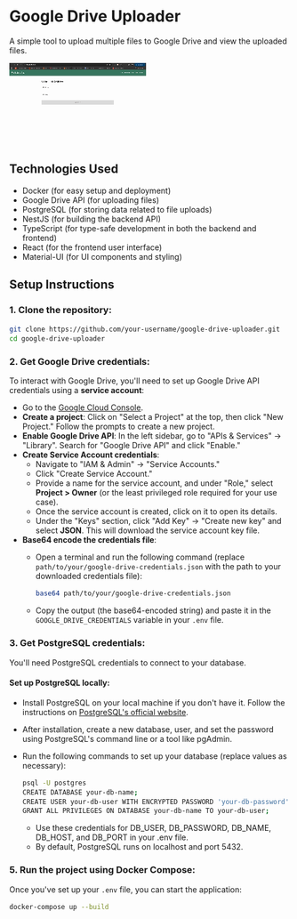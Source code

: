 # Google Drive Uploader

A simple tool to upload multiple files to Google Drive and view the uploaded files.

![Demo](assets/demo.gif)

## Technologies Used

- Docker (for easy setup and deployment)
- Google Drive API (for uploading files)
- PostgreSQL (for storing data related to file uploads)
- NestJS (for building the backend API)
- TypeScript (for type-safe development in both the backend and frontend)
- React (for the frontend user interface)
- Material-UI (for UI components and styling)

## Setup Instructions

### 1. Clone the repository:

```bash
git clone https://github.com/your-username/google-drive-uploader.git
cd google-drive-uploader
```

### 2. Get Google Drive credentials:

To interact with Google Drive, you'll need to set up Google Drive API credentials using a **service account**:

- Go to the [Google Cloud Console](https://console.cloud.google.com/).
- **Create a project**: Click on "Select a Project" at the top, then click "New Project." Follow the prompts to create a new project.
- **Enable Google Drive API**: In the left sidebar, go to "APIs & Services" → "Library". Search for "Google Drive API" and click "Enable."
- **Create Service Account credentials**:
    - Navigate to "IAM & Admin" → "Service Accounts."
    - Click "Create Service Account."
    - Provide a name for the service account, and under "Role," select **Project > Owner** (or the least privileged role required for your use case).
    - Once the service account is created, click on it to open its details.
    - Under the "Keys" section, click "Add Key" → "Create new key" and select **JSON**. This will download the service account key file.
- **Base64 encode the credentials file**:
    - Open a terminal and run the following command (replace `path/to/your/google-drive-credentials.json` with the path to your downloaded credentials file):

      ```bash
      base64 path/to/your/google-drive-credentials.json
      ```

    - Copy the output (the base64-encoded string) and paste it in the `GOOGLE_DRIVE_CREDENTIALS` variable in your `.env` file.

### 3. Get PostgreSQL credentials:

You'll need PostgreSQL credentials to connect to your database.

#### Set up PostgreSQL locally:

- Install PostgreSQL on your local machine if you don't have it. Follow the instructions on [PostgreSQL's official website](https://www.postgresql.org/download/).
- After installation, create a new database, user, and set the password using PostgreSQL's command line or a tool like pgAdmin.
- Run the following commands to set up your database (replace values as necessary):

  ```bash
  psql -U postgres
  CREATE DATABASE your-db-name;
  CREATE USER your-db-user WITH ENCRYPTED PASSWORD 'your-db-password';
  GRANT ALL PRIVILEGES ON DATABASE your-db-name TO your-db-user;
  ```
  - Use these credentials for DB_USER, DB_PASSWORD, DB_NAME, DB_HOST, and DB_PORT in your .env file.
  - By default, PostgreSQL runs on localhost and port 5432.

### 5. Run the project using Docker Compose:

Once you've set up your `.env` file, you can start the application:

```bash
docker-compose up --build
```
